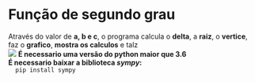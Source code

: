 <h1>Função de segundo grau</h1>
Através do valor de <strong>a, b e c</strong>, o programa calcula o <strong>delta</strong>, a <strong>raiz</strong>, o <strong>vertice</strong>, faz o <strong>grafico</strong>, <strong>mostra os calculos</strong> e talz
<br>
<img src="https://user-images.githubusercontent.com/68453992/188340928-7b0395d0-1f51-449e-b1ee-a34c788c607a.png">
<strong>É necessario uma versão do python maior que 3.6</strong><br>
<strong>É necessario baixar a biblioteca <i>sympy</i>:</strong>
<code>
  pip install sympy
</code>
